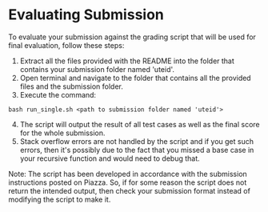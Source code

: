 # Evaluating Submission

To evaluate your submission against the grading script that will be used for final evaluation, follow these steps:

1. Extract all the files provided with the README into the folder that contains your submission folder named 'uteid'.
2. Open terminal and navigate to the folder that contains all the provided files and the submission folder.
3. Execute the command:

```
bash run_single.sh <path to submission folder named 'uteid'>
``` 
4. The script will output the result of all test cases as well as the final score for the whole submission.
5. Stack overflow errors are not handled by the script and if you get such errors, then it's possibly due to the fact that you missed a base case in your recursive function and would need to debug that.

Note: The script has been developed in accordance with the submission instructions posted on Piazza. So, if for some reason the script does not return the intended output, then check your submission format instead of modifying the script to make it. 
